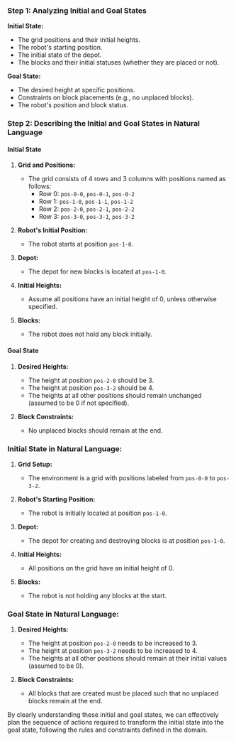 ### Step 1: Analyzing Initial and Goal States

**Initial State:**
- The grid positions and their initial heights.
- The robot's starting position.
- The initial state of the depot.
- The blocks and their initial statuses (whether they are placed or not).

**Goal State:**
- The desired height at specific positions.
- Constraints on block placements (e.g., no unplaced blocks).
- The robot's position and block status.

### Step 2: Describing the Initial and Goal States in Natural Language

#### Initial State

1. **Grid and Positions:**
   - The grid consists of 4 rows and 3 columns with positions named as follows:
     - Row 0: `pos-0-0`, `pos-0-1`, `pos-0-2`
     - Row 1: `pos-1-0`, `pos-1-1`, `pos-1-2`
     - Row 2: `pos-2-0`, `pos-2-1`, `pos-2-2`
     - Row 3: `pos-3-0`, `pos-3-1`, `pos-3-2`

2. **Robot's Initial Position:**
   - The robot starts at position `pos-1-0`.

3. **Depot:**
   - The depot for new blocks is located at `pos-1-0`.

4. **Initial Heights:**
   - Assume all positions have an initial height of 0, unless otherwise specified.

5. **Blocks:**
   - The robot does not hold any block initially.

#### Goal State

1. **Desired Heights:**
   - The height at position `pos-2-0` should be 3.
   - The height at position `pos-3-2` should be 4.
   - The heights at all other positions should remain unchanged (assumed to be 0 if not specified).

2. **Block Constraints:**
   - No unplaced blocks should remain at the end.

### Initial State in Natural Language:

1. **Grid Setup:**
   - The environment is a grid with positions labeled from `pos-0-0` to `pos-3-2`.

2. **Robot's Starting Position:**
   - The robot is initially located at position `pos-1-0`.

3. **Depot:**
   - The depot for creating and destroying blocks is at position `pos-1-0`.

4. **Initial Heights:**
   - All positions on the grid have an initial height of 0.

5. **Blocks:**
   - The robot is not holding any blocks at the start.

### Goal State in Natural Language:

1. **Desired Heights:**
   - The height at position `pos-2-0` needs to be increased to 3.
   - The height at position `pos-3-2` needs to be increased to 4.
   - The heights at all other positions should remain at their initial values (assumed to be 0).

2. **Block Constraints:**
   - All blocks that are created must be placed such that no unplaced blocks remain at the end.

By clearly understanding these initial and goal states, we can effectively plan the sequence of actions required to transform the initial state into the goal state, following the rules and constraints defined in the domain.